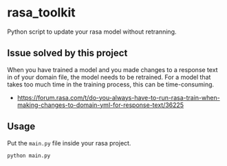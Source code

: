 # rasa_toolkit
Python script to update your rasa model without retranning.

##  Issue solved by this project
When you have trained a model and you made changes to a response text in of your domain file, the model needs to be retrained. 
For a model that takes too much time in the training process, this can be time-consuming.
- https://forum.rasa.com/t/do-you-always-have-to-run-rasa-train-when-making-changes-to-domain-yml-for-response-text/36225

## Usage
Put the `main.py` file inside your rasa project.
```bash
python main.py
```
